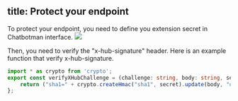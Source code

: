 title: Protect your endpoint
---

To protect your endpoint, you need to define you extension secret in Chatbotman interface.
![](/images/private_extension/extension_configuration.png)

Then, you need to verify the "x-hub-signature" header. Here is an example function that verify x-hub-signature.
```Typescript
import * as crypto from 'crypto';
export const verifyXHubChallenge = (challenge: string, body: string, secret: string) => {
    return ("sha1=" + crypto.createHmac("sha1", secret).update(body, "utf8").digest("hex")) === challenge;
};
```
